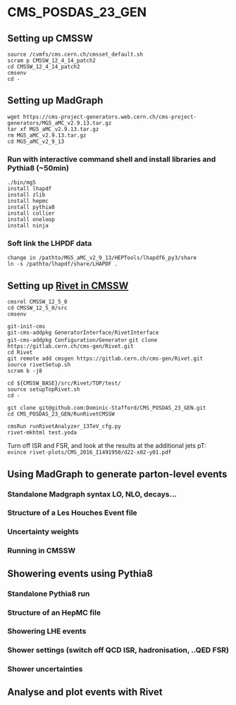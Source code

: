 # CMS_POSDAS_23_GEN

##  Setting up CMSSW 
`source /cvmfs/cms.cern.ch/cmsset_default.sh`\
`scram p CMSSW_12_4_14_patch2`\
`cd CMSSW_12_4_14_patch2`\
`cmsenv`\
`cd -`

## Setting up MadGraph
`wget https://cms-project-generators.web.cern.ch/cms-project-generators/MG5_aMC_v2.9.13.tar.gz`\
`tar xf MG5_aMC_v2.9.13.tar.gz`\
`rm MG5_aMC_v2.9.13.tar.gz`\
`cd MG5_aMC_v2_9_13`

### Run with interactive command shell and install libraries and Pythia8 (~50min)
`./bin/mg5`\
`install lhapdf`\
`install zlib`\
`install hepmc`\
`install pythia8`\
`install collier`\
`install oneloop`\
`install ninja`

### Soft link the LHPDF data 
`change in /pathto/MG5_aMC_v2_9_13/HEPTools/lhapdf6_py3/share`\
`ln -s /pathto/lhapdf/share/LHAPDF .`


## Setting up [Rivet in CMSSW](https://twiki.cern.ch/twiki/bin/view/CMS/Rivet#Setting_Rivet_in_CMSSW)
`cmsrel CMSSW_12_5_0`\
`cd CMSSW_12_5_0/src`\
`cmsenv`

`git-init-cms`\
`git-cms-addpkg GeneratorInterface/RivetInterface`\
`git-cms-addpkg Configuration/Generator`
`git clone https://gitlab.cern.ch/cms-gen/Rivet.git`\
`cd Rivet`\
`git remote add cmsgen https://gitlab.cern.ch/cms-gen/Rivet.git`\
`source rivetSetup.sh`\
`scram b -j8`

`cd ${CMSSW_BASE}/src/Rivet/TOP/test/`\
`source setupTopRivet.sh`\
`cd -`

`git clone git@github.com:Dominic-Stafford/CMS_POSDAS_23_GEN.git`\
`cd CMS_POSDAS_23_GEN/RunRivetCMSSW`

`cmsRun runRivetAnalyzer_13TeV_cfg.py`\
`rivet-mkhtml test.yoda`

Turn off ISR and FSR, and look at the results at the additional jets pT:\
`evince rivet-plots/CMS_2016_I1491950/d22-x02-y01.pdf`


## Using MadGraph to generate parton-level events 



### Standalone Madgraph syntax LO, NLO, decays...
### Structure of a Les Houches Event file 
### Uncertainty weights
### Running in CMSSW

## Showering events using Pythia8
### Standalone Pythia8 run
### Structure of an HepMC file
### Showering LHE events
### Shower settings (switch off QCD ISR, hadronisation, ..QED FSR)
### Shower uncertainties

## Analyse and plot events with Rivet
